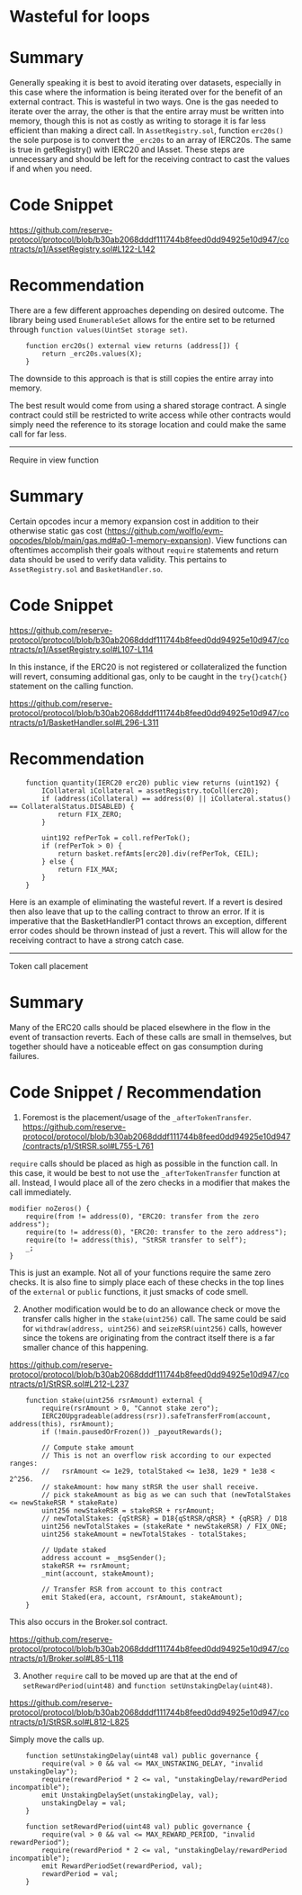 # Wasteful for loops

# Summary

Generally speaking it is best to avoid iterating over datasets, especially in this case where the information is being iterated over for the benefit of an external contract. This is wasteful in two ways. One is the gas needed to iterate over the array, the other is that the entire array must be written into memory, though this is not as costly as writing to storage it is far less efficient than making a direct call. In `AssetRegistry.sol`, function `erc20s()` the sole purpose is to convert the `_erc20s` to an array of IERC20s. The same is true in getRegistry() with IERC20 and IAsset. These steps are unnecessary and should be left for the receiving contract to cast the values if and when you need. 

# Code Snippet

https://github.com/reserve-protocol/protocol/blob/b30ab2068dddf111744b8feed0dd94925e10d947/contracts/p1/AssetRegistry.sol#L122-L142

# Recommendation

There are a few different approaches depending on desired outcome. The library being used `EnumerableSet` allows for the entire set to be returned through `function values(UintSet storage set)`. 

```solidity
    function erc20s() external view returns (address[]) {
        return _erc20s.values(X);
    }
```
The downside to this approach is that is still copies the entire array into memory. 

The best result would come from using a shared storage contract. A single contract could still be restricted to write access while other contracts would simply need the reference to its storage location and could make the same call for far less.

-------------------------------------------------------------------------------------------------------------------------------------------------------------------------

Require in view function

# Summary

Certain opcodes incur a memory expansion cost in addition to their otherwise static gas cost (https://github.com/wolflo/evm-opcodes/blob/main/gas.md#a0-1-memory-expansion). View functions can oftentimes accomplish their goals without `require` statements and return data should be used to verify data validity. This pertains to `AssetRegistry.sol` and `BasketHandler.so`.

# Code Snippet

https://github.com/reserve-protocol/protocol/blob/b30ab2068dddf111744b8feed0dd94925e10d947/contracts/p1/AssetRegistry.sol#L107-L114

In this instance, if the ERC20 is not registered or collateralized the function will revert, consuming additional gas, only to be caught in the `try{}catch{}` statement on the calling function.

https://github.com/reserve-protocol/protocol/blob/b30ab2068dddf111744b8feed0dd94925e10d947/contracts/p1/BasketHandler.sol#L296-L311

# Recommendation

```solidity
    function quantity(IERC20 erc20) public view returns (uint192) {
        ICollateral iCollateral = assetRegistry.toColl(erc20);
        if (address(iCollateral) == address(0) || iCollateral.status() == CollateralStatus.DISABLED) {
            return FIX_ZERO;
        }

        uint192 refPerTok = coll.refPerTok();
        if (refPerTok > 0) {
            return basket.refAmts[erc20].div(refPerTok, CEIL);
        } else {
            return FIX_MAX;
        }
    }
```
Here is an example of eliminating the wasteful revert. If a revert is desired then also leave that up to the calling contract to throw an error. If it is imperative that the BasketHandlerP1 contact throws an exception, different error codes should be thrown instead of just a revert. This will allow for the receiving contract to have a strong catch case.

-------------------------------------------------------------------------------------------------------------------------------------------------------------------------

Token call placement

# Summary

Many of the ERC20 calls should be placed elsewhere in the flow in the event of transaction reverts. Each of these calls are small in themselves, but together should have a noticeable effect on gas consumption during failures. 

# Code Snippet / Recommendation

1. Foremost is the placement/usage of the `_afterTokenTransfer`. 
https://github.com/reserve-protocol/protocol/blob/b30ab2068dddf111744b8feed0dd94925e10d947/contracts/p1/StRSR.sol#L755-L761

`require` calls should be placed as high as possible in the function call. In this case, it would be best to not use the `_afterTokenTransfer` function at all. Instead, I would place all of the zero checks in a modifier that makes the call immediately. 

```solidity
modifier noZeros() {
    require(from != address(0), "ERC20: transfer from the zero address");
    require(to != address(0), "ERC20: transfer to the zero address");
    require(to != address(this), "StRSR transfer to self");
    _;
}
```

This is just an example. Not all of your functions require the same zero checks. It is also fine to simply place each of these checks in the top lines of the `external` or `public` functions, it just smacks of code smell. 

2. Another modification would be to do an allowance check or move the transfer calls higher in the `stake(uint256)` call. The same could be said for `withdraw(address, uint256)` and `seizeRSR(uint256)` calls, however since the tokens are originating from the contract itself there is a far smaller chance of this happening. 

https://github.com/reserve-protocol/protocol/blob/b30ab2068dddf111744b8feed0dd94925e10d947/contracts/p1/StRSR.sol#L212-L237

```solidity
    function stake(uint256 rsrAmount) external {
        require(rsrAmount > 0, "Cannot stake zero");
        IERC20Upgradeable(address(rsr)).safeTransferFrom(account, address(this), rsrAmount);
        if (!main.pausedOrFrozen()) _payoutRewards();

        // Compute stake amount
        // This is not an overflow risk according to our expected ranges:
        //   rsrAmount <= 1e29, totalStaked <= 1e38, 1e29 * 1e38 < 2^256.
        // stakeAmount: how many stRSR the user shall receive.
        // pick stakeAmount as big as we can such that (newTotalStakes <= newStakeRSR * stakeRate)
        uint256 newStakeRSR = stakeRSR + rsrAmount;
        // newTotalStakes: {qStRSR} = D18{qStRSR/qRSR} * {qRSR} / D18
        uint256 newTotalStakes = (stakeRate * newStakeRSR) / FIX_ONE;
        uint256 stakeAmount = newTotalStakes - totalStakes;

        // Update staked
        address account = _msgSender();
        stakeRSR += rsrAmount;
        _mint(account, stakeAmount);

        // Transfer RSR from account to this contract
        emit Staked(era, account, rsrAmount, stakeAmount);
    }
```

This also occurs in the Broker.sol contract.

https://github.com/reserve-protocol/protocol/blob/b30ab2068dddf111744b8feed0dd94925e10d947/contracts/p1/Broker.sol#L85-L118

3. Another `require` call to be moved up are that at the end of `setRewardPeriod(uint48)` and `function setUnstakingDelay(uint48)`. 

https://github.com/reserve-protocol/protocol/blob/b30ab2068dddf111744b8feed0dd94925e10d947/contracts/p1/StRSR.sol#L812-L825

Simply move the calls up.

```solidity
    function setUnstakingDelay(uint48 val) public governance {
        require(val > 0 && val <= MAX_UNSTAKING_DELAY, "invalid unstakingDelay");
        require(rewardPeriod * 2 <= val, "unstakingDelay/rewardPeriod incompatible");
        emit UnstakingDelaySet(unstakingDelay, val);
        unstakingDelay = val;
    }

    function setRewardPeriod(uint48 val) public governance {
        require(val > 0 && val <= MAX_REWARD_PERIOD, "invalid rewardPeriod");
        require(rewardPeriod * 2 <= val, "unstakingDelay/rewardPeriod incompatible");
        emit RewardPeriodSet(rewardPeriod, val);
        rewardPeriod = val;
    }
```